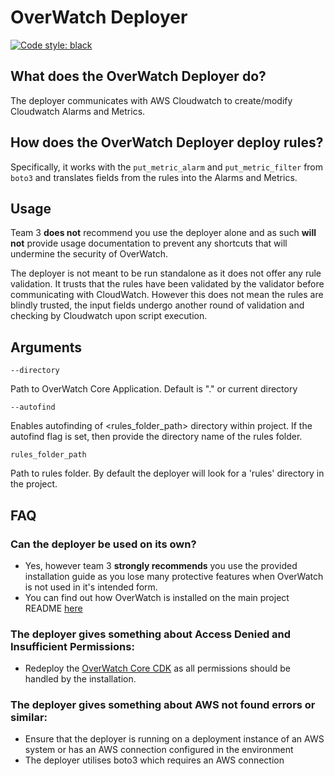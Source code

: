# OverWatch Deployer

[![Code style: black](https://img.shields.io/badge/code%20style-black-000000.svg)](https://github.com/psf/black)

## What does the OverWatch Deployer do?

The deployer communicates with AWS Cloudwatch to create/modify Cloudwatch Alarms and Metrics.

## How does the OverWatch Deployer deploy rules?

Specifically, it works with the `put_metric_alarm` and `put_metric_filter` from `boto3` and translates fields from the rules into the Alarms and Metrics.

## Usage
Team 3 **does not** recommend you use the deployer alone and as such **will not** provide usage documentation to prevent any shortcuts that will undermine the security of OverWatch. 

The deployer is not meant to be run standalone as it does not offer any rule validation. It trusts that the rules have been validated by the validator before communicating with CloudWatch. However this does not mean the rules are blindly trusted, the input fields undergo another round of validation and checking by Cloudwatch upon script execution.

## Arguments

`--directory` 

Path to OverWatch Core Application. Default is "." or current directory

`--autofind`

Enables autofinding of <rules_folder_path> directory within project. If the autofind flag is set, then provide the directory name of the rules folder.

`rules_folder_path` 

Path to rules folder. By default the deployer will look for a 'rules' directory in the project.

## FAQ
### Can the deployer be used on its own? 
* Yes, however team 3 **strongly recommends** you use the provided installation guide as you lose many protective features when OverWatch is not used in it's intended form.
* You can find out how OverWatch is installed on the main project README [here](../../README.md) 

### The deployer gives something about Access Denied and Insufficient Permissions:
* Redeploy the [OverWatch Core CDK](../../ow-pipeline-cdk) as all permissions should be handled by the installation.

### The deployer gives something about AWS not found errors or similar:
* Ensure that the deployer is running on a deployment instance of an AWS system or has an AWS connection configured in the environment
* The deployer utilises boto3 which requires an AWS connection
